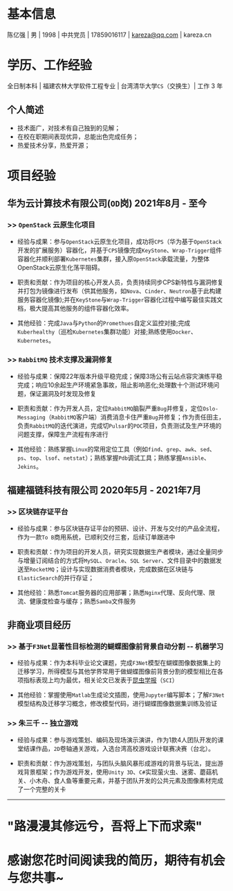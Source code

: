 # 基本信息

陈亿强 | 男 | 1998 | 中共党员 | 17859016117 | kareza@qq.com | kareza.cn

# 学历、工作经验

全日制本科 | 福建农林大学软件工程专业 | 台湾清华大学`CS`（交换生）| 工作 3 年

## 个人简述

- 技术面广，对技术有自己独到的见解；
- 在校在职期间表现优异，总能出色完成任务；
- 热爱技术分享，热爱开源；

# 项目经验 

## 华为云计算技术有限公司(`OD`岗)  2021年8月 - 至今

### >> `OpenStack` 云原生化项目

- 经验与成果：参与`OpenStack`云原生化项目，成功将`CPS`（华为基于`OpenStack`开发的扩展服务）容器化，并基于`CPS`镜像完成`KeyStone`、`Wrap-Trigger`组件容器化并顺利部署`Kubernetes`集群，接入原`OpenStack`承载流量，为整体OpenStack云原生化荡平阻碍。

- 职责和贡献：作为项目的核心开发人员，负责持续同步CPS新特性与漏洞修复并打包为镜像进行发布（供其他服务，如`Nova`、`Cinder`、`Neutron`基于此构建服务容器化镜像);并在`KeyStone`与`Wrap-Trigger`容器化过程中编写最佳实践文档，极大提高其他服务的组件容器化效率。

- 其他经验：完成`Java`与`Python`的`Promethues`自定义监控对接;完成`Kuberhealthy`（巡检`Kubernetes`集群功能）对接;熟练使用`Docker`、`Kubernetes`。

### >> `RabbitMQ` 技术支撑及漏洞修复

- 经验与成果：保障22年版本升级平稳完成；保障3场公有云站点容灾演练平稳完成；响应10余起生产环境紧急事故，阻止影响恶化;处理数十个测试环境问题，保证漏洞及时发现及修复

- 职责和贡献：作为开发人员，定位`RabbitMQ`脑裂严重`Bug`并修复，定位`Oslo-Messaging`（`RabbitMQ`客户端）消费消息卡住严重`Bug`并修复；作为责任田主，负责`RabbitMQ`的迭代演进，完成切`Pulsar`的`POC`项目，负责测试及生产环境的问题支撑，保障生产流程有序进行

- 其他经验：熟练掌握`Linux`的常用定位工具（例如`find`、`grep`、`awk`、`sed`、`ps`、`top`、`lsof`、`netstat`）；熟练掌握`Pdb`调试工具；熟练掌握`Ansible`、`Jekins`。

## 福建福链科技有限公司 2020年5月 - 2021年7月

### >> 区块链存证平台

- 经验与成果：参与区块链存证平台的预研、设计、开发与交付的产品全流程，作为一款`To B`商用系统，已顺利交付三套，后续订单跟进中

- 职责和贡献：作为项目的开发人员，研究实现数据生产者模块，通过全量同步与增量订阅结合的方式将`MySQL`、`Oracle`、`SQL Server`、文件目录中的数据发送至`RocketMQ`；设计与实现数据消费者模块，完成数据在区块链与`ElasticSearch`的并行存证；

- 其他经验：熟悉`Tomcat`服务器的应用部署；熟悉`Nginx`代理、反向代理、限流、健康度检查与缓存；熟悉`Samba`文件服务

## 非商业项目经历

### >> 基于`F3Net`显著性目标检测的蝴蝶图像前背景自动分割 -- 机器学习

- 经验与成果：作为本科毕业论文课题，完成`F3Net`模型在蝴蝶图像数据集上的迁移学习，所得模型与其他学界常用于做蝴蝶图像前背景分割的模型相比在各项指标表现上均为最优，相关论文已发表于[昆虫学报](http://www.insect.org.cn/CN/10.16380/j.kcxb.2021.05.008)（`SCI`）

- 其他经验：掌握使用`Matlab`生成论文插图，使用`Jupyter`编写脚本；了解`F3Net`模型结构及迁移学习概念，修改模型代码，进行蝴蝶图像数据集训练及验证

### >> 朱三千 -- 独立游戏

- 经验与成果：参与游戏策划、编码及现场演示演讲，作为1款4人团队开发的课堂结课作品，`2D`卷轴通关游戏，入选台湾高校游戏设计联赛决赛（台北）。

- 职责和贡献：作为游戏策划，与团队头脑风暴形成游戏的背景与玩法，提出游戏背景框架；作为游戏开发，使用`Unity 3D`、`C#`实现萤火虫、迷雾、蘑菇机关、小木舟、食人鱼等重要元素，并基于团队开发的公共元素及图像素材完成了一个完整的关卡

---

# "路漫漫其修远兮，吾将上下而求索"


# 感谢您花时间阅读我的简历，期待有机会与您共事~
